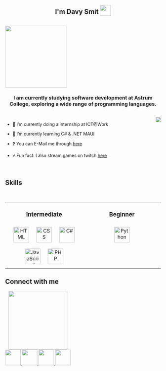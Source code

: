 ## <div align="center" style="line-height: 1;">I'm Davy Smit <img src="https://i.pinimg.com/originals/5d/06/c3/5d06c3d1115da4906fb1b269f4f4c188.png" style="width:35px; position:relative; top:6px;"/></div>

<br>
<div style ="display:flex;" align="center">
  <img src="https://i.gifer.com/YAg6.gif" style="width:200px"/>
</div>

### <div align="center">I am currently studying software development at Astrum College, exploring a wide range of programming languages.</div>

<br/>

<img align="right" float="" src="https://media.tenor.com/Jsj-LPg73J0AAAAM/cute-animals.gif">

- 🔭 I’m currently doing a internship at ICT@Work


- 🌱 I’m currently learning C# & .NET MAUI


- ❓ You can E-Mail me through [here](davixsmit@gmail.com)


- ⚡ Fun fact: I also stream games on twitch [here](https://www.twitch.tv/hedyhx)


<br/>  

## Skills

<br/>
<table align="center">
<tr><td align="top" width="33%">

<h3 align="center">Intermediate </h3>

<div align="center">
<a href="https://nl.wikipedia.org/wiki/HyperText_Markup_Language" target="_blank"><img style="margin: 10px" src="https://cdn-icons-png.flaticon.com/128/1051/1051277.png" alt="HTML" height="50" /></a> 
<a href="https://en.wikipedia.org/wiki/CSS" target="_blank"><img style="margin: 10px" src="https://cdn-icons-png.flaticon.com/128/732/732190.png" alt="CSS" height="50" /></a> 
<a href="https://en.wikipedia.org/wiki/C_Sharp_(programming_language)" target="_blank"><img style="margin: 10px" src="https://cdn-icons-png.flaticon.com/128/6132/6132221.png" alt="C#" height="50" /></a>  
<a href="https://nl.wikipedia.org/wiki/JavaScript" target="_blank"><img style="margin: 10px" src="https://cdn-icons-png.flaticon.com/128/5968/5968292.png" alt="JavaScript" height="50" /></a>  
<a href="https://nl.wikipedia.org/wiki/PHP" target="_blank"><img style="margin: 10px" src="https://cdn-icons-png.flaticon.com/128/15474/15474204.png" alt="PHP" height="50" /></a>  
</div>

</td><td valign="top" width="33%">

<h3 align="center">Beginner</h3>

<div align="center">  
<a href="https://www.python.org/" target="_blank"><img style="margin: 10px" src="https://cdn-icons-png.flaticon.com/128/5968/5968350.png" alt="Python" height="50" /></a>   
</div>

</td></tr></table>


## Connect with me

<div align="center" style="display:inline-block;flex-wrap:nowrap";>
<img src="https://i.pinimg.com/originals/b4/6e/53/b46e534af2aafe9c01e5ba6fa4558c30.gif" style="height:190px"/>

<div align="center" style="text-decoration:none";>
<a href="https://github.com/Ik1run" target="_blank">
<img src="https://cdn-icons-png.flaticon.com/128/733/733553.png" height="50" spacing="20"/>
</a>

<a href="https://stackoverflow.com/users/27420073/ik1run?tab=profile" target="_blank">
<img src="https://cdn-icons-png.flaticon.com/128/12868/12868613.png" height="50"/>
</a> 
  
<a href="https://x.com/Ik1run" target="_blank">
<img src="https://cdn-icons-png.flaticon.com/128/3670/3670211.png" height="50"/>
</a> 

<a href="https://www.linkedin.com/in/davy-smit-a47b64207/" target="_blank">
<img src="https://cdn-icons-png.flaticon.com/128/145/145807.png" height="50"/>
</a>
</div>  

<br/>

</div>
